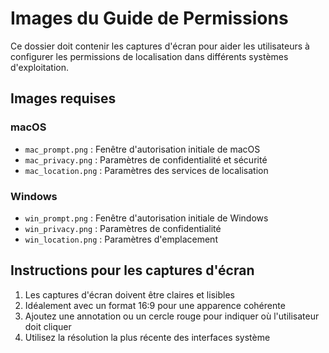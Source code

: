 # Images du Guide de Permissions

Ce dossier doit contenir les captures d'écran pour aider les utilisateurs à configurer les permissions de localisation dans différents systèmes d'exploitation.

## Images requises

### macOS
- `mac_prompt.png` : Fenêtre d'autorisation initiale de macOS
- `mac_privacy.png` : Paramètres de confidentialité et sécurité
- `mac_location.png` : Paramètres des services de localisation

### Windows
- `win_prompt.png` : Fenêtre d'autorisation initiale de Windows
- `win_privacy.png` : Paramètres de confidentialité
- `win_location.png` : Paramètres d'emplacement

## Instructions pour les captures d'écran

1. Les captures d'écran doivent être claires et lisibles
2. Idéalement avec un format 16:9 pour une apparence cohérente
3. Ajoutez une annotation ou un cercle rouge pour indiquer où l'utilisateur doit cliquer
4. Utilisez la résolution la plus récente des interfaces système 